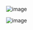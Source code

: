 ![image](https://github.com/BerfinSavran/Counter/assets/152072611/e0e91f53-f11f-4986-87d2-770ceb918539)




![image](https://github.com/BerfinSavran/Counter/assets/152072611/8abb9a95-c83e-476c-bfad-3a3dd7f5a1a4)
